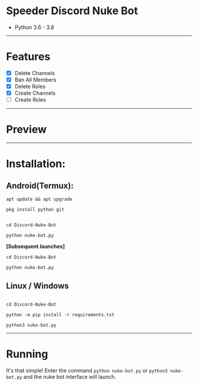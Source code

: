 # Speeder Discord Nuke Bot
* Python 3.6 - 3.8
***
# Features
 - [x] Delete Channels
 - [x] Ban All Members
 - [x] Delete Roles
 - [x] Create Channels
 - [ ] Create Roles

***
# Preview

***
# Installation:
## Android(Termux):
```console
apt update && apt upgrade

pkg install python git


cd Discord-Nuke-Bot

python nuke-bot.py
```
**[Subsequent launches]**
```console
cd Discord-Nuke-Bot

python nuke-bot.py
```
## Linux / Windows
```console

cd Discord-Nuke-Bot

python -m pip install -r requirements.txt

python3 nuke-bot.py
```

***
# Running
It's that simple! Enter the command `python nuke-bot.py` or `python3 nuke-bot.py` and the nuke bot interface will launch.
